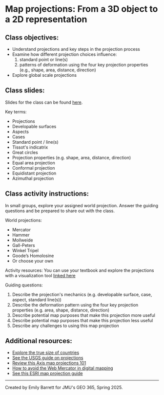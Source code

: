 # Map projections: From a 3D object to a 2D representation 

## Class objectives: 
* Understand projections and key steps in the projection process 
* Examine how different projection choices influence: 
    1) standard point or line(s)
    2) patterns of deformation using the four key projection properties (e.g., shape, area, distance, direction)
* Explore global scale projections 

## Class slides: 

Slides for the class can be found [here](https://www.canva.com/design/DAGdg_oCxs8/dE5sQG5Z1y-ZKctVgO9qwA/view?utm_content=DAGdg_oCxs8&utm_campaign=designshare&utm_medium=link2&utm_source=uniquelinks&utlId=h05c43d3aa5
).

Key terms: 
* Projections 
* Developable surfaces 
* Aspects 
* Cases 
* Standard point / line(s) 
* Tissot's indicatrix
* Great circles
* Projection properties (e.g. shape, area, distance, direction)
* Equal area projection 
* Conformal projection 
* Equidistant projection 
* Azimuthal projection 

## Class activity instructions: 

In small groups, explore your assigned world projection. Answer the guiding questions and be prepared to share out with the class. 

World projections: 
* Mercator
* Hammer 
* Mollweide 
* Gall-Peters 
* Winkel Tripel 
* Goode’s Homolosine 
* Or choose your own

Activity resources: You can use your textbook and explore the projections with a visualization tool [linked here](https://observablehq.com/@floledermann/projection-playground)

Guiding questions: 
1) Describe the projection's mechanics (e.g. developable surface, case, aspect, standard line(s)) 
2) Describe the deformation pattern using the four key projection properties (e.g. area, shape, distance, direction)
3) Describe potential map purposes that make this projection more useful
4) Describe potential map purposes that make this projection less useful 
5) Describe any challenges to using this map projection 

## Additional resources: 
* [Explore the true size of countries](https://www.thetruesize.com/#?borders=1~!MTcwMDI1ODQ.NzMwMDAx*MzYwMDAwMDA(MA~!CONTIGUOUS_US*Nzg1NTI5OA.MzIyODUzMTY(MTc1)MA~!IN*NTI2NDA1MQ.Nzg2MzQyMQ)MQ~!CN*MTA1MjIwMDY.NzIwNTM3Mw(MjI1)Mg)
* [See the USGS guide on projections](https://pubs.usgs.gov/gip/70047422/report.pdf)
* [Review this Axis map projections 101](https://www.axismaps.com/guide/map-projections)
* [How to avoid the Web Mercator in digital mapping](https://learn.arcgis.com/en/projects/make-a-web-map-without-web-mercator/)
* [See this ESRI map projection guide](http://downloads2.esri.com/support/documentation/ao_/710Understanding_Map_Projections.pdf)
________________________________ 
Created by Emily Barrett for JMU's GEO 365, Spring 2025. 
